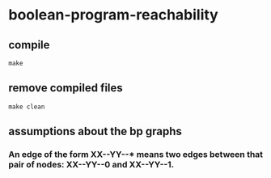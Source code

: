 # boolean-program-reachability

## compile
```
make
```

## remove compiled files
```
make clean
```
## assumptions about the bp graphs

### An edge of the form XX--YY--* means two edges between that pair of nodes: XX--YY--0 and XX--YY--1.
